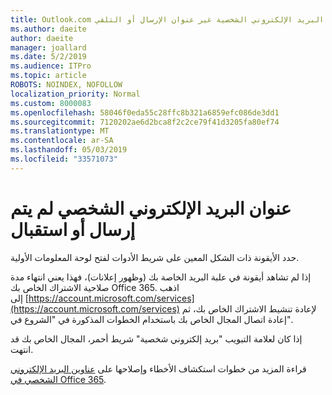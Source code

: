 ```yaml
---
title: Outlook.com البريد الإلكتروني الشخصية غير عنوان الإرسال أو التلقي
ms.author: daeite
author: daeite
manager: joallard
ms.date: 5/2/2019
ms.audience: ITPro
ms.topic: article
ROBOTS: NOINDEX, NOFOLLOW
localization_priority: Normal
ms.custom: 8000083
ms.openlocfilehash: 58046f0eda55c28ffc8b321a6859efc086de3dd1
ms.sourcegitcommit: 7120202ae6d2bca8f2c2ce79f41d3205fa80ef74
ms.translationtype: MT
ms.contentlocale: ar-SA
ms.lasthandoff: 05/03/2019
ms.locfileid: "33571073"
---
```

# <a name="my-personalized-email-address-isnt-sending-or-receiving"></a>عنوان البريد الإلكتروني الشخصي لم يتم إرسال أو استقبال

حدد الأيقونة ذات الشكل المعين على شريط الأدوات لفتح لوحة المعلومات الأولية.

إذا لم تشاهد أيقونة في علبة البريد الخاصة بك (وظهور إعلانات)، فهذا يعني انتهاء مدة صلاحية الاشتراك الخاص بك Office 365. اذهب إلى [https://account.microsoft.com/services](https://account.microsoft.com/services) لإعادة تنشيط الاشتراك الخاص بك، ثم إعادة اتصال المجال الخاص بك باستخدام الخطوات المذكورة في "الشروع في".

إذا كان لعلامة التبويب "بريد إلكتروني شخصية" شريط أحمر، المجال الخاص بك قد انتهت.

قراءة المزيد من خطوات استكشاف الأخطاء وإصلاحها على [عناوين البريد الإلكتروني الشخصي في Office 365](https://support.office.com/article/75416a58-b225-4c02-8c07-8979403b427b).